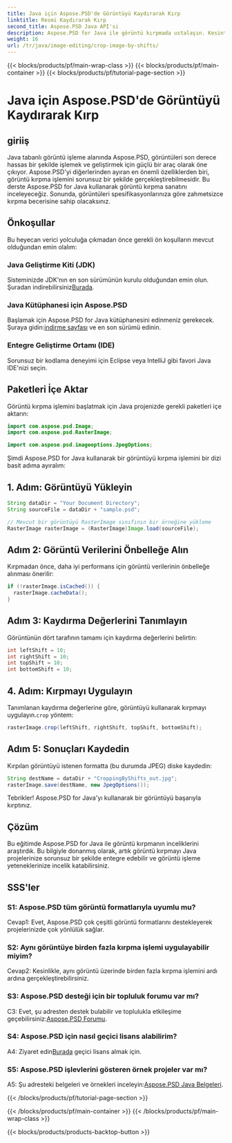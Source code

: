 ```yaml
---
title: Java için Aspose.PSD'de Görüntüyü Kaydırarak Kırp
linktitle: Resmi Kaydırarak Kırp
second_title: Aspose.PSD Java API'si
description: Aspose.PSD for Java ile görüntü kırpmada ustalaşın. Kesintisiz görüntü işleme için kapsamlı bir eğitim.
weight: 16
url: /tr/java/image-editing/crop-image-by-shifts/
---
```


{{< blocks/products/pf/main-wrap-class >}}
{{< blocks/products/pf/main-container >}}
{{< blocks/products/pf/tutorial-page-section >}}

# Java için Aspose.PSD'de Görüntüyü Kaydırarak Kırp

## giriiş

Java tabanlı görüntü işleme alanında Aspose.PSD, görüntüleri son derece hassas bir şekilde işlemek ve geliştirmek için güçlü bir araç olarak öne çıkıyor. Aspose.PSD'yi diğerlerinden ayıran en önemli özelliklerden biri, görüntü kırpma işlemini sorunsuz bir şekilde gerçekleştirebilmesidir. Bu derste Aspose.PSD for Java kullanarak görüntü kırpma sanatını inceleyeceğiz. Sonunda, görüntüleri spesifikasyonlarınıza göre zahmetsizce kırpma becerisine sahip olacaksınız.

## Önkoşullar

Bu heyecan verici yolculuğa çıkmadan önce gerekli ön koşulların mevcut olduğundan emin olalım:

### Java Geliştirme Kiti (JDK)

 Sisteminizde JDK'nın en son sürümünün kurulu olduğundan emin olun. Şuradan indirebilirsiniz[Burada](https://www.oracle.com/java/technologies/javase-downloads.html).

### Java Kütüphanesi için Aspose.PSD

 Başlamak için Aspose.PSD for Java kütüphanesini edinmeniz gerekecek. Şuraya gidin:[indirme sayfası](https://releases.aspose.com/psd/java/) ve en son sürümü edinin.

### Entegre Geliştirme Ortamı (IDE)

Sorunsuz bir kodlama deneyimi için Eclipse veya IntelliJ gibi favori Java IDE'nizi seçin.

## Paketleri İçe Aktar

Görüntü kırpma işlemini başlatmak için Java projenizde gerekli paketleri içe aktarın:

```java
import com.aspose.psd.Image;
import com.aspose.psd.RasterImage;

import com.aspose.psd.imageoptions.JpegOptions;
```

Şimdi Aspose.PSD for Java kullanarak bir görüntüyü kırpma işlemini bir dizi basit adıma ayıralım:

## 1. Adım: Görüntüyü Yükleyin

```java
String dataDir = "Your Document Directory";
String sourceFile = dataDir + "sample.psd";

// Mevcut bir görüntüyü RasterImage sınıfının bir örneğine yükleme
RasterImage rasterImage = (RasterImage)Image.load(sourceFile);
```

## Adım 2: Görüntü Verilerini Önbelleğe Alın

Kırpmadan önce, daha iyi performans için görüntü verilerinin önbelleğe alınması önerilir:

```java
if (!rasterImage.isCached()) {
  rasterImage.cacheData();
}
```

## Adım 3: Kaydırma Değerlerini Tanımlayın

Görüntünün dört tarafının tamamı için kaydırma değerlerini belirtin:

```java
int leftShift = 10;
int rightShift = 10;
int topShift = 10;
int bottomShift = 10;
```

## 4. Adım: Kırpmayı Uygulayın

 Tanımlanan kaydırma değerlerine göre, görüntüyü kullanarak kırpmayı uygulayın.`crop` yöntem:

```java
rasterImage.crop(leftShift, rightShift, topShift, bottomShift);
```

## Adım 5: Sonuçları Kaydedin

Kırpılan görüntüyü istenen formatta (bu durumda JPEG) diske kaydedin:

```java
String destName = dataDir + "CroppingByShifts_out.jpg";
rasterImage.save(destName, new JpegOptions());
```

Tebrikler! Aspose.PSD for Java'yı kullanarak bir görüntüyü başarıyla kırptınız.

## Çözüm

Bu eğitimde Aspose.PSD for Java ile görüntü kırpmanın inceliklerini araştırdık. Bu bilgiyle donanmış olarak, artık görüntü kırpmayı Java projelerinize sorunsuz bir şekilde entegre edebilir ve görüntü işleme yeteneklerinize incelik katabilirsiniz.

## SSS'ler

### S1: Aspose.PSD tüm görüntü formatlarıyla uyumlu mu?

Cevap1: Evet, Aspose.PSD çok çeşitli görüntü formatlarını destekleyerek projelerinizde çok yönlülük sağlar.

### S2: Aynı görüntüye birden fazla kırpma işlemi uygulayabilir miyim?

Cevap2: Kesinlikle, aynı görüntü üzerinde birden fazla kırpma işlemini ardı ardına gerçekleştirebilirsiniz.

### S3: Aspose.PSD desteği için bir topluluk forumu var mı?

 C3: Evet, şu adresten destek bulabilir ve toplulukla etkileşime geçebilirsiniz:[Aspose.PSD Forumu](https://forum.aspose.com/c/psd/34).

### S4: Aspose.PSD için nasıl geçici lisans alabilirim?

 A4: Ziyaret edin[Burada](https://purchase.aspose.com/temporary-license/) geçici lisans almak için.

### S5: Aspose.PSD işlevlerini gösteren örnek projeler var mı?

 A5: Şu adresteki belgeleri ve örnekleri inceleyin:[Aspose.PSD Java Belgeleri](https://reference.aspose.com/psd/java/).

{{< /blocks/products/pf/tutorial-page-section >}}

{{< /blocks/products/pf/main-container >}}
{{< /blocks/products/pf/main-wrap-class >}}

{{< blocks/products/products-backtop-button >}}
